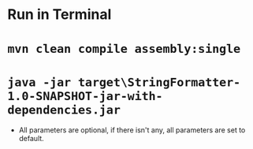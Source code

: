 # Run in Terminal

# `mvn clean compile assembly:single` 
# `java -jar target\StringFormatter-1.0-SNAPSHOT-jar-with-dependencies.jar`

* All parameters are optional, if there isn't any, all parameters are set to default.
